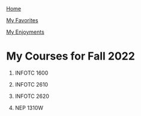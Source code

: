 [Home](/README.md)

[My Favorites](MyFavorites.md)

[My Enjoyments](/Enjoyment.md)

# My Courses for Fall 2022

1. INFOTC 1600

2. INFOTC 2610

3. INFOTC 2620

4. NEP 1310W
